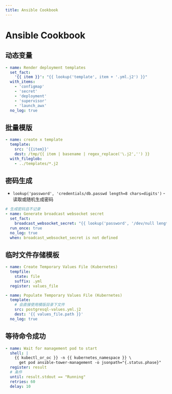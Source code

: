 ```yaml
---
title: Ansible Cookbook
---
```


# Ansible Cookbook

## 动态变量

```yaml
- name: Render deployment templates
  set_fact:
    '{{ item }}': "{{ lookup('template', item + '.yml.j2') }}"
  with_items:
    - 'configmap'
    - 'secret'
    - 'deployment'
    - 'supervisor'
    - 'launch_awx'
  no_log: true
```

## 批量模版

```yaml
- name: create x template
  template:
    src: '{{item}}'
    dest: /tmp/{{ item | basename | regex_replace('\.j2','') }}
  with_fileglob:
    - ../templates/*.j2
```

## 密码生成

- `lookup('password', 'credentials/db.passwd length=8 chars=digits')` - 读取或随机生成密码

```yaml
# 生成密码且不记录
- name: Generate broadcast websocket secret
  set_fact:
    broadcast_websocket_secret: "{{ lookup('password', '/dev/null length=128') }}"
  run_once: true
  no_log: true
  when: broadcast_websocket_secret is not defined
```

## 临时文件存储模板

```yaml
- name: Create Temporary Values File (Kubernetes)
  tempfile:
    state: file
    suffix: .yml
  register: values_file

- name: Populate Temporary Values File (Kubernetes)
  template:
    # 会直接使用模版目录下文件
    src: postgresql-values.yml.j2
    dest: '{{ values_file.path }}'
  no_log: true
```

## 等待命令成功

```yaml
- name: Wait for management pod to start
  shell: |
    {{ kubectl_or_oc }} -n {{ kubernetes_namespace }} \
      get pod ansible-tower-management -o jsonpath="{.status.phase}"
  register: result
  # 条件
  until: result.stdout == "Running"
  retries: 60
  delay: 10
```
